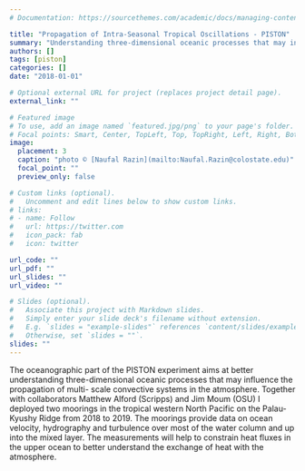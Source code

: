 ```yaml
---
# Documentation: https://sourcethemes.com/academic/docs/managing-content/

title: "Propagation of Intra-Seasonal Tropical Oscillations - PISTON"
summary: "Understanding three-dimensional oceanic processes that may influence the propagation of multi-scale convective systems in the atmosphere"
authors: []
tags: [piston]
categories: []
date: "2018-01-01"

# Optional external URL for project (replaces project detail page).
external_link: ""

# Featured image
# To use, add an image named `featured.jpg/png` to your page's folder.
# Focal points: Smart, Center, TopLeft, Top, TopRight, Left, Right, BottomLeft, Bottom, BottomRight.
image:
  placement: 3
  caption: "photo © [Naufal Razin](mailto:Naufal.Razin@colostate.edu)"
  focal_point: ""
  preview_only: false

# Custom links (optional).
#   Uncomment and edit lines below to show custom links.
# links:
# - name: Follow
#   url: https://twitter.com
#   icon_pack: fab
#   icon: twitter

url_code: ""
url_pdf: ""
url_slides: ""
url_video: ""

# Slides (optional).
#   Associate this project with Markdown slides.
#   Simply enter your slide deck's filename without extension.
#   E.g. `slides = "example-slides"` references `content/slides/example-slides.md`.
#   Otherwise, set `slides = ""`.
slides: ""
---
```


The oceanographic part of the PISTON experiment aims at better understanding three-dimensional oceanic processes that may influence the propagation of multi- scale convective systems in the atmosphere. Together with collaborators Matthew Alford (Scripps) and Jim Moum (OSU) I deployed two moorings in the tropical western North Pacific on the Palau-Kyushy Ridge from 2018 to 2019. The moorings provide data on ocean velocity, hydrography and turbulence over most of the water column and up into the mixed layer. The measurements will help to constrain heat fluxes in the upper ocean to better understand the exchange of heat with the atmosphere.